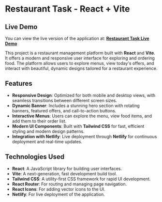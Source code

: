 # Restaurant Task - React + Vite

## Live Demo

You can view the live version of the application at:
[**Restaurant Task Live Demo**](https://mrestaurant-task.netlify.app)

This project is a restaurant management platform built with **React** and **Vite**. It offers a modern and responsive user interface for exploring and ordering food. The platform allows users to explore menus, view today's offers, and interact with beautiful, dynamic designs tailored for a restaurant experience.

## Features

- **Responsive Design**: Optimized for both mobile and desktop views, with seamless transitions between different screen sizes.
- **Dynamic Banner**: Includes a stunning hero section with rotating banners, featured offers, and call-to-action buttons.
- **Interactive Menus**: Users can explore the menu, view food items, and add them to their order list.
- **Modern UI Components**: Built with **Tailwind CSS** for fast, efficient styling and modern design patterns.
- **Integration with Netlify**: Live deployment through **Netlify** for continuous deployment and real-time updates.

## Technologies Used

- **React**: A JavaScript library for building user interfaces.
- **Vite**: A next-generation, fast development build tool.
- **Tailwind CSS**: A utility-first CSS framework for rapid UI development.
- **React Router**: For routing and managing page navigation.
- **React Icons**: For adding vector icons to the UI.
- **Netlify**: For live deployment of the application.
